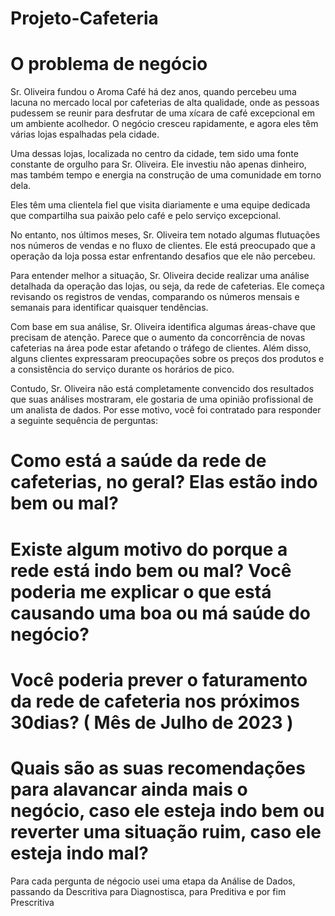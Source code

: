 # Projeto-Cafeteria

# O problema de negócio

Sr. Oliveira fundou o Aroma Café há dez anos, quando percebeu uma lacuna
no mercado local por cafeterias de alta qualidade, onde as pessoas pudessem
se reunir para desfrutar de uma xícara de café excepcional em um ambiente
acolhedor. O negócio cresceu rapidamente, e agora eles têm várias lojas
espalhadas pela cidade.

Uma dessas lojas, localizada no centro da cidade, tem sido uma fonte
constante de orgulho para Sr. Oliveira. Ele investiu não apenas dinheiro, mas
também tempo e energia na construção de uma comunidade em torno dela.

Eles têm uma clientela fiel que visita diariamente e uma equipe dedicada que
compartilha sua paixão pelo café e pelo serviço excepcional.

No entanto, nos últimos meses, Sr. Oliveira tem notado algumas flutuações nos
números de vendas e no fluxo de clientes. Ele está preocupado que a
operação da loja possa estar enfrentando desafios que ele não percebeu.

Para entender melhor a situação, Sr. Oliveira decide realizar uma análise
detalhada da operação das lojas, ou seja, da rede de cafeterias. Ele começa
revisando os registros de vendas, comparando os números mensais e
semanais para identificar quaisquer tendências.

Com base em sua análise, Sr. Oliveira identifica algumas áreas-chave que
precisam de atenção. Parece que o aumento da concorrência de novas
cafeterias na área pode estar afetando o tráfego de clientes. Além disso,
alguns clientes expressaram preocupações sobre os preços dos produtos e a
consistência do serviço durante os horários de pico.

Contudo, Sr. Oliveira não está completamente convencido dos resultados que
suas análises mostraram, ele gostaria de uma opinião profissional de um
analista de dados. Por esse motivo, você foi contratado para responder a
seguinte sequência de perguntas:

# Como está a saúde da rede de cafeterias, no geral? Elas estão indo bem ou mal?

# Existe algum motivo do porque a rede está indo bem ou mal? Você poderia  me explicar o que está causando uma boa ou má saúde do negócio?

# Você poderia prever o faturamento da rede de cafeteria nos próximos 30dias? ( Mês de Julho de 2023 )

# Quais são as suas recomendações para alavancar ainda mais o negócio, caso ele esteja indo bem ou reverter uma situação ruim, caso ele esteja indo mal?


Para cada pergunta de négocio usei uma etapa da Análise de Dados, passando da Descritiva para Diagnostisca, para Preditiva e por fim Prescritiva
